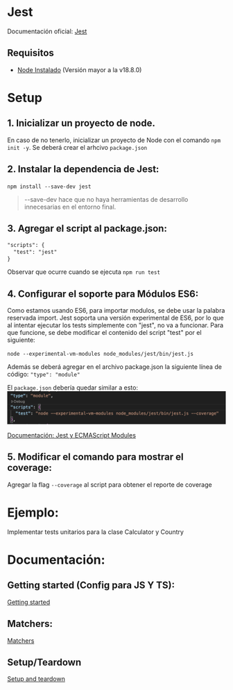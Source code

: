 # Jest

Documentación oficial: [Jest](https://jestjs.io/) 

## Requisitos

- [Node Instalado](https://nodejs.org/es) (Versión mayor a la v18.8.0)

# Setup

## 1. Inicializar un proyecto de node.

En caso de no tenerlo, inicializar un proyecto de Node con el comando `npm init -y`. Se deberá crear el arhcivo `package.json`

## 2. Instalar la dependencia de Jest:
`npm install --save-dev jest`
> --save-dev hace que no haya herramientas de desarrollo innecesarias en el entorno final.

## 3. Agregar el script al package.json:
```
"scripts": {
  "test": "jest"
}
```

Observar que ocurre cuando se ejecuta `npm run test`

## 4. Configurar el soporte para Módulos ES6:

Como estamos usando ES6, para importar modulos, se debe usar la palabra reservada import. Jest soporta una versión experimental de ES6, por lo que al intentar ejecutar los tests simplemente con "jest", no va a funcionar. Para que funcione, se debe modificar el contenido del script "test" por el siguiente:

`node --experimental-vm-modules node_modules/jest/bin/jest.js`

Además se deberá agregar en el archivo package.json la siguiente línea de código:
`"type": "module"`

El `package.json` debería quedar similar a esto:
![Package json](./assets/package.png)

[Documentación: Jest y ECMAScript Modules](https://jestjs.io/docs/ecmascript-modules)

## 5. Modificar el comando para mostrar el coverage:

Agregar la flag `--coverage` al script para obtener el reporte de coverage

# Ejemplo: 

Implementar tests unitarios para la clase Calculator y Country

# Documentación:

## Getting started (Config para JS Y TS):
[Getting started](https://jestjs.io/docs/getting-started)

## Matchers:
[Matchers](https://jestjs.io/docs/using-matchers)

## Setup/Teardown
[Setup and teardown](https://jestjs.io/docs/setup-teardown)

